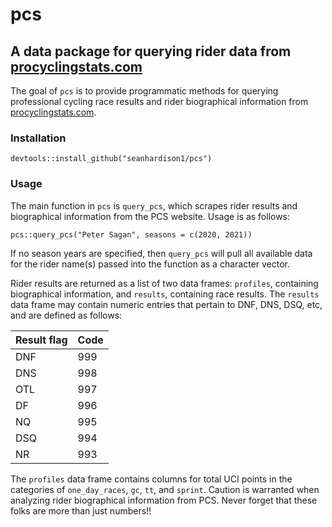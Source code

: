 # pcs
## A data package for querying rider data from [procyclingstats.com](https://procyclingstats.com)

The goal of `pcs` is to provide programmatic methods for querying professional cycling race results and rider biographical information from [procyclingstats.com](https://procyclingstats.com).

### Installation

```
devtools::install_github("seanhardison1/pcs")
```

### Usage

The main function in `pcs` is `query_pcs`, which scrapes rider results and biographical information from the PCS website. Usage is as follows:

```
pcs::query_pcs("Peter Sagan", seasons = c(2020, 2021))
```

If no season years are specified, then `query_pcs` will pull all available data for the rider name(s) passed into the function as a character vector.

Rider results are returned as a list of two data frames: `profiles`, containing biographical information, and `results`, containing race results. The `results` data frame may contain numeric entries that pertain to DNF, DNS, DSQ, etc, and are defined as follows:

| Result flag | Code |
|-------------|------|
| DNF         | 999  |
| DNS         | 998  |
| OTL         | 997  |
| DF          | 996  |
| NQ          | 995  |
| DSQ         | 994  |
| NR          | 993  |

The `profiles` data frame contains columns for total UCI points in the categories of `one_day_races`, `gc`, `tt`, and `sprint`. Caution is warranted when analyzing rider biographical information from PCS. Never forget that these folks are more than just numbers!!

